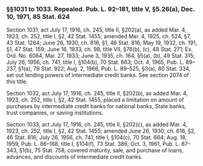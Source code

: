 ### §§1031 to 1033. Repealed. Pub. L. 92–181, title V, §5.26(a), Dec. 10, 1971, 85 Stat. 624 ###

Section 1031, act July 17, 1916, ch. 245, title II, §202(a), as added Mar. 4, 1923, ch. 252, title I, §2, 42 Stat. 1455; amended Mar. 4, 1925, ch. 524, §7, 43 Stat. 1264; June 26, 1930, ch. 616, §1, 46 Stat. 816; May 19, 1932, ch. 191, §1, 47 Stat. 159; June 16, 1933, ch. 98, title VII, §76(b), (c), 48 Stat. 271; Ex. Ord. No. 6084, Mar. 27, 1933; June 3, 1935, ch. 164, §5(a), (b), 49 Stat. 315; July 26, 1956, ch. 741, title I, §104(b), 70 Stat. 663; Oct. 4, 1965, Pub. L. 89–237, §1(a), 79 Stat. 922; Aug. 2, 1966, Pub. L. 89–525, §3(a), 80 Stat. 334, set out lending powers of intermediate credit banks. See section 2074 of this title.

Section 1032, act July 17, 1916, ch. 245, title II, §202(b), as added Mar. 4, 1923, ch. 252, title I, §2, 42 Stat. 1455, placed a limitation on amount of purchases by intermediate credit banks for national banks, State banks, trust companies, or saving institutions.

Section 1033, act July 17, 1916, ch. 245, title II, §202(c), as added Mar. 4, 1923, ch. 252, title I, §2, 42 Stat. 1455; amended June 26, 1930, ch. 616, §2, 46 Stat. 816; July 26, 1956, ch. 741, title I, §104(c), 70 Stat. 664; Aug. 18, 1959, Pub. L. 86–168, title I, §104(f), 73 Stat. 386; Oct. 3, 1961, Pub. L. 87–343, §1(b), 75 Stat. 758, covered maturity, sale, and purchase of loans, advances, and discounts of intermediate credit banks.
